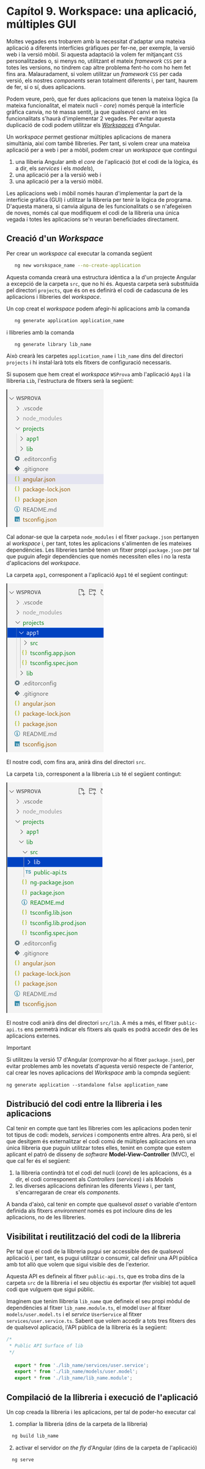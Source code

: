 # Capítol 9. Workspace: una aplicació, múltiples GUI
Moltes vegades ens trobarem amb la necessitat d'adaptar una mateixa aplicació a diferents interfícies gràfiques per fer-ne, per exemple, la versió web i la versió mòbil. Si aquesta adaptació la volem fer mitjançant `CSS` personalitzades o, si menys no, utilitzant el mateix *framework* `CSS` per a totes les versions, no tindrem cap altre problema fent-ho com ho hem fet fins ara. Malauradament, si volem utilitzar un *framework* `CSS` per cada versió, els nostres *components* seran totalment diferents i, per tant, haurem de fer, sí o sí, dues aplicacions.

Podem veure, però, que fer dues aplicacions que tenen la mateixa lògica (la mateixa funcionalitat, el mateix nucli - *core*) només perquè la interfície gràfica canvia, no té massa sentit, ja que qualsevol canvi en les funcionalitats s'haurà d'implementar 2 vegades. Per evitar aquesta duplicació de codi podem utilitzar els [*Workspaces*](https://angular.io/guide/file-structure) d'Angular.

Un *workspace* permet gestionar múltiples aplicacions de manera simultània, així com també llibreries. Per tant, si volem crear una mateixa aplicació per a web i per a mòbil, podem crear un *workspace* que contingui
 1. una lliberia Angular amb el *core* de l'aplicació (tot el codi de la lògica, és a dir, els *services* i els *models*),
 2. una aplicació per a la versió web i
 3. una aplicació per a la versió mòbil.

Les aplicacions web i mòbil només hauran d'implementar la part de la interfície gràfica (GUI) i utilitzar la llibreria per tenir la lògica de programa. D'aquesta manera, si canvia alguna de les funcionalitats o se n'afegeixen de noves, només cal que modifiquem el codi de la llibreria una única vegada i totes les aplicacions se'n veuran beneficiades directament.

## Creació d'un *Workspace*
Per crear un *workspace* cal executar la comanda següent
```bash
   ng new worskspace_name --no-create-application
```
Aquesta comanda crearà una estructura idèntica a la d'un projecte Angular a excepció de la carpeta `src`, que no hi és. Aquesta carpeta serà substituïda pel directori `projects`, que és on es definirà el codi de cadascuna de les aplicacions i llibreries del *workspace*.

Un cop creat el *workspace* podem afegir-hi aplicacions amb la comanda
```bash
   ng generate application application_name
```
i llibreries amb la comanda
```bash
   ng generate library lib_name
```

Això crearà les carpetes `application_name` i `lib_name` dins del directori `projects` i hi instal·larà tots els fitxers de configuració necessaris.

Si suposem que hem creat el *workspace* `WSProva` amb l'aplicació `App1` i la llibreria `Lib`, l'estructura de fitxers serà la següent:

![Estructura de fitxers d'un *workspace* amb una lliberia i una aplicació](img/workspace_file_directory.png)

Cal adonar-se que la carpeta `node_modules` i el fitxer `package.json` pertanyen al *workspace* i, per tant, totes les aplicacions s'alimenten de les mateixes dependències. Les llibreries també tenen un fitxer propi `package.json` per tal que puguin afegir dependències que només necessiten elles i no la resta d'aplicacions del *workspace*.

La carpeta `app1`, corresponent a l'aplicació `App1` té el següent contingut:

![Estructura de fitxers d'una aplicació dins del *workspace*](img/workspace_app_file_directory.png)

El nostre codi, com fins ara, anirà dins del directori `src`.

La carpeta `lib`, corresponent a la llibreria `Lib` té el següent contingut:

![Estructura de fitxers d'una llibreria dins del *workspace*](img/workspace_lib_file_directory.png)

El nostre codi anirà dins del directori `src/lib`. A més a més, el fitxer `public-api.ts` ens permetrà indicar els fitxers als quals es podrà accedir des de les aplicacions externes.

> [!IMPORTANT]
>
> Si utilitzeu la versió 17 d'Angular (comprovar-ho al fitxer `package.json`), per evitar problemes amb les novetats d'aquesta versió respecte de l'anterior, cal crear les noves aplicacions del *Workspace* amb la compnda següent:
>
> `ng generate application --standalone false application_name`

## Distribució del codi entre la llibreria i les aplicacions
Cal tenir en compte que tant les llibreries com les aplicacions poden tenir tot tipus de codi: models, *services* i components entre altres. Ara però, si el que desitgem és externalitzar el codi comú de múltiples aplicacions en una única llibreria que puguin utilitzar totes elles, tenint en compte que estem aplicant el patró de disseny de *software* **Model-View-Controller** (MVC), el que cal fer és el següent:
 1. la llibreria contindrà tot el codi del nucli (*core*) de les aplicacions, és a dir, el codi corresponent als *Controllers* (*services*) i als *Models*
 2. les diverses aplicacions definiran les diferents *Views* i, per tant, s'encarregaran de crear els *components*.

A banda d'això, cal tenir en compte que qualsevol *asset* o variable d'entorn definida als fitxers *environment* només es pot incloure dins de les aplicacions, no de les llibreries.

## Visibilitat i reutilització del codi de la llibreria
Per tal que el codi de la llibreria pugui ser accessible des de qualsevol aplicació i, per tant, es pugui utilitzar o consumir, cal definir una API pública amb tot allò que volem que sigui visible des de l'exterior.

Aquesta API es defineix al fitxer `public-api.ts`, que es troba dins de la carpeta `src` de la llibreria i el seu objectiu és exportar (fer visible) tot aquell codi que vulguem que sigui públic.

Imaginem que tenim llibreria `lib_name` que defineix el seu propi mòdul de dependències al fitxer `lib_name.module.ts`, el model `User` al fitxer `models/user.model.ts` i el *service* `UserService` al fitxer `services/user.service.ts`. Sabent que volem accedir a tots tres fitxers des de qualsevol aplicació, l'API pública de la llibreria és la següent:
```typescript
/*
 * Public API Surface of lib
 */

   export * from './lib_name/services/user.service';
   export * from './lib_name/models/user.model';
   export * from './lib_name/lib_name.module';
```

## Compilació de la llibreria i execució de l'aplicació
Un cop creada la llibreria i les aplicacions, per tal de poder-ho executar cal
 1. compliar la llibreria (dins de la carpeta de la llibreria)
 ```bash
   ng build lib_name
 ```
 2. activar el servidor *on the fly* d'Angular (dins de la carpeta de l'aplicació)
 ```bash
   ng serve
 ```